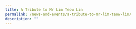 ```yaml
---
title: A Tribute to Mr Lim Teow Lin
permalink: /news-and-events/a-tribute-to-mr-lim-teow-lin/
description: ""
---
```


